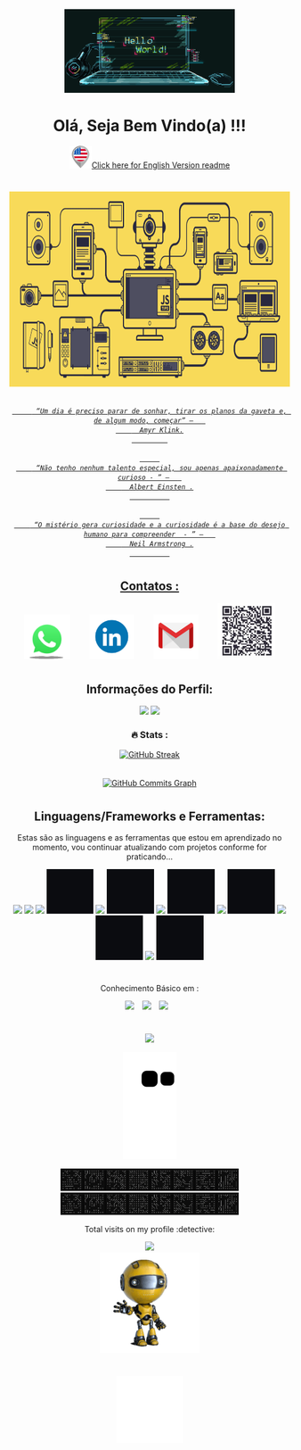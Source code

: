 
<div align="center">
      <img height ="150" src="https://github.com/LeandroDukievicz/LeandroDukievicz/blob/main/gifs/hello.gif"/>
</div>
    
<div align = "center">
    <h1>Olá, Seja Bem Vindo(a) !!!</h1>
    <a  href="https://github.com/LeandroDukievicz/LeandroDukievicz/blob/main/EnglishVersion.md" target="_blank"><img  height="40em" src="https://github.com/LeandroDukievicz/LeandroDukievicz/blob/main/united-states.png" target="_blank">Click here for English Version readme
</div>     

#


<div align="center">
      <img height ="350" src="https://github.com/LeandroDukievicz/LeandroDukievicz/blob/main/gifs/js.gif"/>


<p align="center">
  <code>
     <i> “Um dia é preciso parar de sonhar, tirar os planos da gaveta e, de algum modo, começar” –  </i> 
    <i align="left">  Amyr Klink.</i>
         </code>
      <br><br>
        
   <code>     
    <i> “Não tenho nenhum talento especial, sou apenas apaixonadamente curioso - ” –  </i> 
    <i align="left">  Albert Einsten .</i>
          </code>
      <br><br>
      <code>     
    <i> “O mistério gera curiosidade e a curiosidade é a base do desejo humano para compreender  - ” –  </i> 
    <i align="left">  Neil Armstrong .</i>
          </code>
 
</p>



#

<div align = "center">
    <h2 align="center">Contatos : </h2>
        <a href="https://wa.me/5544991293234?text=Ol%C3%A1%2C+tudo+bem+%3F" target="_blank"><img height="80em"src="https://github.com/LeandroDukievicz/LeandroDukievicz/blob/main/gifs/contact.gif"></a>&ensp;&ensp;&ensp;&ensp;&ensp;<a href="https://www.linkedin.com/in/leandrodukievicz/" target="_blank"><img height="80" src="https://github.com/LeandroDukievicz/LeandroDukievicz/blob/main/gifs/in.gif" target="_blank"></a>&ensp;&ensp;&ensp;&ensp;&ensp;<a href="mailto:leandrodukievicz1718@gmail.com" target="_blank"><img height="80"src="https://github.com/LeandroDukievicz/LeandroDukievicz/blob/main/gifs/mail.gif" target="_blank"></a>&ensp;&ensp;&ensp;&ensp;&ensp;<img height = "100em"src="https://github.com/LeandroDukievicz/LeandroDukievicz/blob/main/gifs/qrcode.jpg"/>
   
</div>
        
 #
      
 
<section align="center">
  <h2 align="center"> Informações do Perfil:</h2>
  <img height = "209em" src="https://github-readme-stats.vercel.app/api?username=LeandroDukievicz&show_icons=true&theme=tokyonight"/>
  <img height = "209em" src="https://github-readme-stats.vercel.app/api/top-langs/?username=LeandroDukievicz&layout=demo)]https://github.com/radical/github-readme-stats"/><br>
</section>

### :fire:  Stats :

[![GitHub Streak](https://github-readme-streak-stats.herokuapp.com?user=LeandroDukievicz&theme=tokyonight&locale=pt-br&date_format=j%20M%5B%20Y%5D)](https://git.io/streak-stats)<br><br><br><a href="http://www.github.com/LeandroDukievicz"><img src="https://activity-graph.herokuapp.com/graph?username=LeandroDukievicz&bg_color=000000&color=ffffff&line=0891b2&point=ffffff&area_color=000000&area=true&hide_border=true&custom_title=GitHub%20Commits%20Graph" alt="GitHub Commits Graph" /></a>
 
#
<!--       
## **_Índice de Projetos de Acordo com Linguagens e Ferramentas_**
  
#### HTML CSS JS 
      
[1 - FIRST PROJECTS](https://github.com/LeandroDukievicz/First_Projects)        -->
      
<section align="center">
   <h2>Linguagens/Frameworks e Ferramentas:</h2>
   <p>Estas são as linguagens e as ferramentas que estou em aprendizado no momento, vou continuar atualizando com projetos conforme for praticando...</p>
   <img height ="80" src="https://cdn.jsdelivr.net/gh/devicons/devicon/icons/html5/html5-original.svg" />    
   <img height ="80" src="https://cdn.jsdelivr.net/gh/devicons/devicon/icons/css3/css3-original.svg" />
   <img height = "80" src=  "https://cdn.jsdelivr.net/gh/devicons/devicon/icons/php/php-original.svg" /> 
   <img height = "80" src= " https://github.com/LeandroDukievicz/LeandroDukievicz/blob/main/Sem%20t%C3%ADtulo.jpg" />
   <img height ="80"src="https://cdn.jsdelivr.net/gh/devicons/devicon/icons/bootstrap/bootstrap-original.svg" />
   <img height = "80" src= " https://github.com/LeandroDukievicz/LeandroDukievicz/blob/main/Sem%20t%C3%ADtulo.jpg" />
   <img  height ="80" src="https://cdn.jsdelivr.net/gh/devicons/devicon/icons/javascript/javascript-original.svg" />
   <img height = "80" src= " https://github.com/LeandroDukievicz/LeandroDukievicz/blob/main/Sem%20t%C3%ADtulo.jpg" />
   <img height = "80"src="https://cdn.jsdelivr.net/gh/devicons/devicon/icons/nodejs/nodejs-original.svg" />
   <img height = "80" src= " https://github.com/LeandroDukievicz/LeandroDukievicz/blob/main/Sem%20t%C3%ADtulo.jpg" />
   <img height = "80" src="https://cdn.jsdelivr.net/gh/devicons/devicon/icons/react/react-original.svg" />
   <img height = "80" src= " https://github.com/LeandroDukievicz/LeandroDukievicz/blob/main/Sem%20t%C3%ADtulo.jpg" />
   <img height = "80" src="https://cdn.jsdelivr.net/gh/devicons/devicon/icons/git/git-original.svg" />
   <img height = "80" src= " https://github.com/LeandroDukievicz/LeandroDukievicz/blob/main/Sem%20t%C3%ADtulo.jpg" />
</section>
  
#

<section align="center">
  <p>Conhecimento Básico em : </p>
  <img height = "80" src="https://cdn.jsdelivr.net/gh/devicons/devicon/icons/c/c-original.svg" /> &ensp;
  <img height = "80" src="https://cdn.jsdelivr.net/gh/devicons/devicon/icons/figma/figma-original.svg" /> &ensp;
  <img  height = "80"src="https://cdn.jsdelivr.net/gh/devicons/devicon/icons/mysql/mysql-original.svg" /> &ensp;
</section>

#




 <div align="center">
 
 
  
 





</div>


















  
![](https://i.imgur.com/waxVImv.png)
<p align="center">
  <img src="https://github.com/LeandroDukievicz/LeandroDukievicz/raw/output/github-contribution-grid-snake.svg" alt="snake animation">
</p>
 
 <div align="center">
    <img height= "40em" src="https://github.com/LeandroDukievicz/LeandroDukievicz/blob/main/gifs/circuitfx_directions.gif"/>
    <img height= "40em" src="https://github.com/LeandroDukievicz/LeandroDukievicz/blob/main/gifs/circuitfx_directions.gif"/>
 </div>
 


 <div align="center">
    <p> Total visits on my profile :detective:</p>
    <img src="https://profile-counter.glitch.me/LeandroDukievicz/count.svg"/>
 </div>
 
 <div align="center">
    <img height= "180em" src="https://github.com/LeandroDukievicz/LeandroDukievicz/blob/main/gifs/giphy.gif"/>
 </div>
 
 #
 
 
 <div align="center">
     <a  href="https://github.com/LeandroDukievicz" target="_blank"><img  height="120" src="https://github.com/LeandroDukievicz/LeandroDukievicz/blob/main/gifs/SETA-CIMA.gif" target="_blank">
</div>     

 
 
 








  









